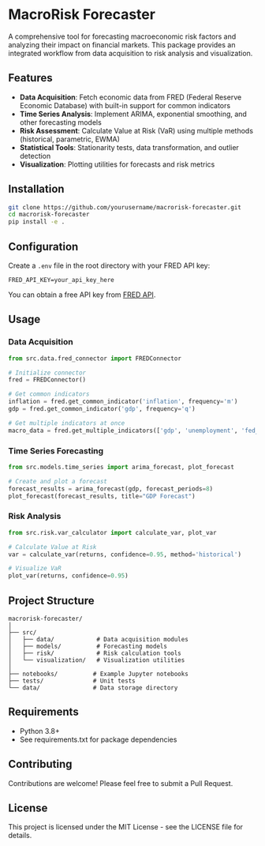 # MacroRisk Forecaster

A comprehensive tool for forecasting macroeconomic risk factors and analyzing their impact on financial markets. This package provides an integrated workflow from data acquisition to risk analysis and visualization.

## Features
- **Data Acquisition**: Fetch economic data from FRED (Federal Reserve Economic Database) with built-in support for common indicators
- **Time Series Analysis**: Implement ARIMA, exponential smoothing, and other forecasting models
- **Risk Assessment**: Calculate Value at Risk (VaR) using multiple methods (historical, parametric, EWMA)
- **Statistical Tools**: Stationarity tests, data transformation, and outlier detection
- **Visualization**: Plotting utilities for forecasts and risk metrics

## Installation
```bash
git clone https://github.com/yourusername/macrorisk-forecaster.git
cd macrorisk-forecaster
pip install -e .
```

## Configuration
Create a `.env` file in the root directory with your FRED API key:
```
FRED_API_KEY=your_api_key_here
```
You can obtain a free API key from [FRED API](https://fred.stlouisfed.org/docs/api/api_key.html).

## Usage

### Data Acquisition
```python
from src.data.fred_connector import FREDConnector

# Initialize connector
fred = FREDConnector()

# Get common indicators
inflation = fred.get_common_indicator('inflation', frequency='m')
gdp = fred.get_common_indicator('gdp', frequency='q')

# Get multiple indicators at once
macro_data = fred.get_multiple_indicators(['gdp', 'unemployment', 'fed_funds'])
```

### Time Series Forecasting
```python
from src.models.time_series import arima_forecast, plot_forecast

# Create and plot a forecast
forecast_results = arima_forecast(gdp, forecast_periods=8)
plot_forecast(forecast_results, title="GDP Forecast")
```

### Risk Analysis
```python
from src.risk.var_calculator import calculate_var, plot_var

# Calculate Value at Risk
var = calculate_var(returns, confidence=0.95, method='historical')

# Visualize VaR
plot_var(returns, confidence=0.95)
```

## Project Structure
```
macrorisk-forecaster/
│
├── src/
│   ├── data/            # Data acquisition modules
│   ├── models/          # Forecasting models
│   ├── risk/            # Risk calculation tools
│   └── visualization/   # Visualization utilities
│
├── notebooks/          # Example Jupyter notebooks
├── tests/              # Unit tests
└── data/               # Data storage directory
```

## Requirements
- Python 3.8+
- See requirements.txt for package dependencies

## Contributing
Contributions are welcome! Please feel free to submit a Pull Request.

## License
This project is licensed under the MIT License - see the LICENSE file for details.
